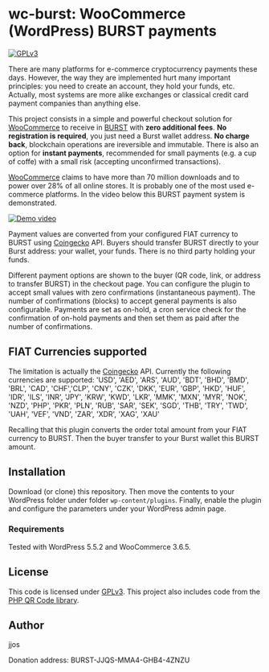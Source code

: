 # wc-burst: WooCommerce (WordPress) BURST payments
[![GPLv3](https://img.shields.io/badge/license-GPLv3-blue.svg)](LICENSE)

There are many platforms for e-commerce cryptocurrency payments these days.
However, the way they are implemented hurt many important principles:
you need to create an account, they hold your funds, etc.
Actually, most systems are more alike exchanges or classical credit card payment companies
than anything else.

This project consists in a simple and powerful checkout solution for [WooCommerce](https://woocommerce.com)
to receive in [BURST](https://www.burst-coin.org/) with **zero additional fees**.
**No registration is required**, you just need a Burst wallet address.
**No charge back**, blockchain operations are ireversible and immutable.
There is also an option for **instant payments**, recommended for small payments (e.g. a cup of coffe) with a small risk
(accepting unconfirmed transactions).

[WooCommerce](https://woocommerce.com) claims to have more than 70 million downloads and to power over 28% of all online stores.
It is probably one of the most used e-commerce platforms.
In the video below this BURST payment system is demonstrated.

[![Demo video](http://img.youtube.com/vi/hV-dxjhdb90/0.jpg)](https://www.youtube.com/watch?v=hV-dxjhdb90 "Demo video")

Payment values are converted from your configured FIAT currency to BURST using [Coingecko](https://www.coingecko.com/) API.
Buyers should transfer BURST directly to your Burst address: your wallet, your funds.
There is no third party holding your funds.

Different payment options are shown to the buyer (QR code, link, or address to transfer BURST) in the checkout page.
You can configure the plugin to accept small values with zero confirmations (instantaneous payment).
The number of confirmations (blocks) to accept general payments is also configurable.
Payments are set as on-hold, a cron service check for the confirmation of on-hold payments and then set them as paid after the number of confirmations.

## FIAT Currencies supported

The limitation is actually the [Coingecko](https://www.coingecko.com/) API.
Currently the following currencies are supported:
                'USD', 'AED', 'ARS', 'AUD', 'BDT', 'BHD', 'BMD', 'BRL', 'CAD', 'CHF','CLP', 'CNY', 'CZK', 'DKK', 'EUR', 'GBP',
                'HKD', 'HUF', 'IDR', 'ILS', 'INR', 'JPY', 'KRW', 'KWD', 'LKR', 'MMK', 'MXN', 'MYR', 'NOK', 'NZD', 'PHP', 'PKR',
                'PLN', 'RUB', 'SAR', 'SEK', 'SGD', 'THB', 'TRY', 'TWD', 'UAH', 'VEF', 'VND', 'ZAR', 'XDR', 'XAG', 'XAU'

Recalling that this plugin converts the order total amount from your FIAT currency to BURST.
Then the buyer transfer to your Burst wallet this BURST amount.

## Installation

Download (or clone) this repository.
Then move the contents to your WordPress folder under folder `wp-content/plugins`.
Finally, enable the plugin and configure the parameters under your WordPress admin page.

### Requirements

Tested with WordPress 5.5.2 and WooCommerce 3.6.5.

## License

This code is licensed under [GPLv3](LICENSE).
This project also includes code from the [PHP QR Code library](http://phpqrcode.sourceforge.net/).

## Author

jjos

Donation address: BURST-JJQS-MMA4-GHB4-4ZNZU
